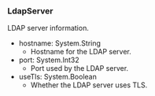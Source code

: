 ### LdapServer
LDAP server information.

- hostname: System.String
  - Hostname for the LDAP server.
- port: System.Int32
  - Port used by the LDAP server.
- useTls: System.Boolean
  - Whether the LDAP server uses TLS.

